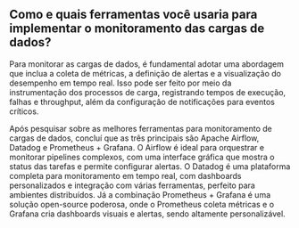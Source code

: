 ## Como e quais ferramentas você usaria para implementar o monitoramento das cargas de dados?

Para monitorar as cargas de dados, é fundamental adotar uma abordagem que inclua a coleta de métricas, a definição de alertas e a visualização do desempenho em tempo real. Isso pode ser feito por meio da instrumentação dos processos de carga, registrando tempos de execução, falhas e throughput, além da configuração de notificações para eventos críticos.

Após pesquisar sobre as melhores ferramentas para monitoramento de cargas de dados, concluí que as três principais são Apache Airflow, Datadog e Prometheus + Grafana. O Airflow é ideal para orquestrar e monitorar pipelines complexos, com uma interface gráfica que mostra o status das tarefas e permite configurar alertas. O Datadog é uma plataforma completa para monitoramento em tempo real, com dashboards personalizados e integração com várias ferramentas, perfeito para ambientes distribuídos. Já a combinação Prometheus + Grafana é uma solução open-source poderosa, onde o Prometheus coleta métricas e o Grafana cria dashboards visuais e alertas, sendo altamente personalizável.